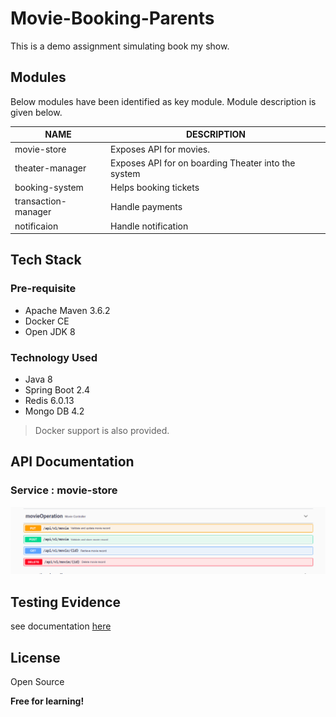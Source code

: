 # Movie-Booking-Parents
This is a demo assignment simulating book my show.

## Modules
Below modules have been identified as key module. Module description is given below.


|NAME                          |DESCRIPTION                         |
|-------------------------------|-----------------------------|
|movie-store            |Exposes API for movies.            |
|theater-manager        |Exposes API for on boarding Theater into the system          |
|booking-system         |Helps booking tickets|
|transaction-manager    |Handle payments|
|notificaion            |Handle notification|

## Tech Stack

### Pre-requisite 
 - Apache Maven 3.6.2
 - Docker CE
 - Open JDK 8   
   
### Technology Used
 - Java 8
 - Spring Boot 2.4
 - Redis 6.0.13
 - Mongo DB 4.2

  > Docker support is also provided.

## API Documentation

### Service : movie-store

![Screenshot](evidence/api/movie-store-api.png)

## Testing Evidence
see documentation [here](./Testing.md)


## License

Open Source

**Free for learning!**


